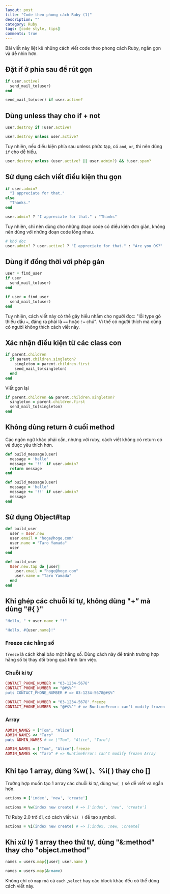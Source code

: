 ```yaml
---
layout: post
title: "Code theo phong cách Ruby (1)"
description: ""
category: Ruby
tags: [code style, tips]
comments: true
---
```

Bài viết này liệt kê những cách viết code theo phong cách Ruby, ngắn gọn và dễ nhìn hơn.


## Đặt if ở phía sau để rút gọn

```ruby
if user.active?
  send_mail_to(user)
end
```

```ruby
send_mail_to(user) if user.active?
```

## Dùng unless thay cho if + not

```ruby
user.destroy if !user.active?
```

```ruby
user.destroy unless user.active?
```

Tuy nhiên, nếu điều kiện phía sau unless phức tạp, có `and`, `or`, thì nên dùng `if` cho dễ hiểu.

```ruby
user.destroy unless (user.active? || user.admin?) && !user.spam?
```

<!-- more -->

## Sử dụng cách viết điều kiện thu gọn

```ruby
if user.admin?
  "I appreciate for that."
else
  "Thanks."
end
```

```ruby
user.admin? ? "I appreciate for that." : "Thanks"
```

Tuy nhiên, chỉ nên dùng cho những đoạn code có điều kiện đơn giản, không nên dùng với những đoạn code lồng nhau.

```ruby
# khó đọc
user.admin? ? user.active? ? "I appreciate for that." : "Are you OK?" : "Thanks."
```

## Dùng if đồng thời với phép gán

```ruby
user = find_user
if user
  send_mail_to(user)
end
```

```ruby
if user = find_user
  send_mail_to(user)
end
```

Tuy nhiên, cách viết này có thể gây hiểu nhầm cho người đọc: "lỗi type gõ thiếu dấu `=`, đáng ra phải là `==` hoặc `!=` chứ". Vì thế có người thích mà cũng có người không thích cách viết này.

## Xác nhận điều kiện từ các class con

```ruby
if parent.children
  if parent.children.singleton?
    singleton = parent.children.first
    send_mail_to(singleton)
  end
end
```

Viết gọn lại
```ruby
if parent.children && parent.children.singleton?
  singleton = parent.children.first
  send_mail_to(singleton)
end
```


## Không dùng return ở cuối method

Các ngôn ngữ khác phải cần, nhưng với ruby, cách viết không có return có vẻ được yêu thích hơn.

```ruby
def build_message(user)
  message = 'hello'
  message += '!!' if user.admin?
  return message
end
```

```ruby
def build_message(user)
  message = 'hello'
  message += '!!' if user.admin?
  message
end
```

## Sử dụng Object#tap

```ruby
def build_user
  user = User.new
  user.email = "hoge@hoge.com"
  user.name = "Taro Yamada"
  user
end
```

```ruby
def build_user
  User.new.tap do |user|
    user.email = "hoge@hoge.com"
    user.name = "Taro Yamada"
  end
end
```


## Khi ghép các chuỗi kí tự, không dùng "+” mà dùng "#{ }"

```ruby
"Hello, " + user.name + "!"
```

```ruby
"Hello, #{user.name}!"
```

### Freeze các hằng số

`freeze` là cách khai báo một hằng số. Dùng cách này để tránh trường hợp hằng số bị thay đổi trong quá trình làm việc.

### Chuỗi kí tự

```ruby
CONTACT_PHONE_NUMBER = "03-1234-5678"
CONTACT_PHONE_NUMBER << "@#$%^"
puts CONTACT_PHONE_NUMBER # => 03-1234-5678@#$%^
```

```ruby
CONTACT_PHONE_NUMBER = "03-1234-5678".freeze
CONTACT_PHONE_NUMBER << "@#$%^" # => RuntimeError: can't modify frozen String
```

### Array

```ruby
ADMIN_NAMES = ["Tom", "Alice"]
ADMIN_NAMES << "Taro"
puts ADMIN_NAMES # => ["Tom", "Alice", "Taro"]
```

```ruby
ADMIN_NAMES = ["Tom", "Alice"].freeze
ADMIN_NAMES << "Taro" # => RuntimeError: can't modify frozen Array
```

## Khi tạo 1 array,  dùng %w( )、%i( ) thay cho []

Trường hợp muốn tạo 1 array các chuỗi kí tự, dùng `%w( )` sẽ dễ viết và ngắn hơn.

```ruby
actions = ['index', 'new', 'create']
```

```ruby
actions = %w(index new create) # => ['index', 'new', 'create']
```

Từ Ruby 2.0 trở đi, có cách viết `%i( )` để tạo symbol.

```ruby
actions = %i(index new create) # => [:index, :new, :create]
```

## Khi xử lý 1 array theo thứ tự,  dùng "&:method" thay cho "object.method"

```ruby
names = users.map{|user| user.name }
```

```ruby
names = users.map(&:name)
```

Không chỉ có `map` mà cả `each` ,`select` hay các block khác đều có thể dùng cách viết này.

